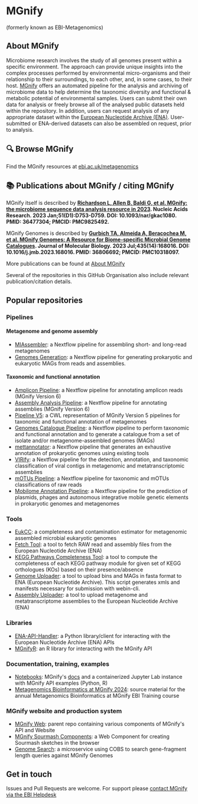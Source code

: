 # MGnify
(formerly known as EBI-Metagenomics)

## About MGnify
Microbiome research involves the study of all genomes present within a specific environment. 
The approach can provide unique insights into the complex processes performed by environmental micro-organisms and their relationship to their surroundings, to each other, and, in some cases, to their host.
[MGnify](https://www.ebi.ac.uk/metagenomics) offers an automated pipeline for the analysis and archiving of microbiome data to help determine the taxonomic diversity and functional & metabolic potential of environmental samples. 
Users can submit their own data for analysis or freely browse all of the analysed public datasets held within the repository. 
In addition, users can request analysis of any appropriate dataset within the [European Nucleotide Archive (ENA)](https://www.ebi.ac.uk/ena). 
User-submitted or ENA-derived datasets can also be assembled on request, prior to analysis.

## 🔍 Browse MGnify
Find the MGnify resources at [ebi.ac.uk/metagenomics](https://www.ebi.ac.uk/metagenomics)

## 📚 Publications about MGnify / citing MGnify
MGnify itself is described by **[Richardson L, Allen B, Baldi G, et al. MGnify: the microbiome sequence data analysis resource in 2023](https://europepmc.org/article/med/36477304). Nucleic Acids Research. 2023 Jan;51(D1):D753-D759. DOI: 10.1093/nar/gkac1080. PMID: 36477304; PMCID: PMC9825492.**

MGnify Genomes is described by **[Gurbich TA, Almeida A, Beracochea M, et al. MGnify Genomes: A Resource for Biome-specific Microbial Genome Catalogues](https://europepmc.org/article/MED/36806692). Journal of Molecular Biology. 2023 Jul;435(14):168016. DOI: 10.1016/j.jmb.2023.168016. PMID: 36806692; PMCID: PMC10318097.**

More publications can be found at [About MGnify](https://www.ebi.ac.uk/metagenomics/about)

Several of the repositories in this GitHub Organisation also include relevant publication/citation details.

## Popular repositories
### Pipelines
#### Metagenome and genome assembly 
* [MIAssembler](https://github.com/EBI-Metagenomics/miassembler): a Nextflow pipeline for assembling short- and long-read metagenomes
* [Genomes Generation](https://github.com/EBI-Metagenomics/genomes-generation): a Nextflow pipeline for generating prokaryotic and eukaryotic MAGs from reads and assemblies.
#### Taxonomic and functional annotation
* [Amplicon Pipeline](https://github.com/EBI-Metagenomics/amplicon-pipeline): a Nextflow pipeline for annotating amplicon reads (MGnify Version 6)
* [Assembly Analysis Pipeline](https://github.com/EBI-Metagenomics/assembly-analysis-pipeline): a Nextflow pipeline for annotating assemblies (MGnify Version 6)
* [Pipeline V5](https://github.com/EBI-Metagenomics/pipeline-v5): a CWL representation of MGnify Version 5 pipelines for taxonomic and functional annotation of metagenomes
* [Genomes Catalogue Pipeline](https://github.com/EBI-Metagenomics/genomes-catalogue-pipeline): a Nextflow pipeline to perform taxonomic and functional annotation and to generate a catalogue from a set of isolate and/or metagenome-assembled genomes (MAGs)
* [mettannotator](https://github.com/EBI-Metagenomics/mettannotator): a Nextflow pipeline that generates an exhaustive annotation of prokaryotic genomes using existing tools
* [VIRify](https://github.com/EBI-Metagenomics/emg-viral-pipeline): a Nextflow pipeline for the detection, annotation, and taxonomic classification of viral contigs in metagenomic and metatranscriptomic assemblies
* [mOTUs Pipeline](https://github.com/EBI-Metagenomics/motus_pipeline): a Nextflow pipeline for taxonomic and mOTUs classifications of raw reads
* [Mobilome Annotation Pipeline](https://github.com/EBI-Metagenomics/mobilome-annotation-pipeline): a Nextflow pipeline for the prediction of plasmids, phages and autonomous integrative mobile genetic elements in prokaryotic genomes and metagenomes

### Tools
* [EukCC](https://github.com/EBI-Metagenomics/EukCC): a completeness and contamination estimator for metagenomic assembled microbial eukaryotic genomes
* [Fetch Tool](https://github.com/EBI-Metagenomics/fetch_tool): a tool to fetch RAW read and assembly files from the European Nucleotide Archive (ENA)
* [KEGG Pathways Completeness Tool](https://github.com/EBI-Metagenomics/kegg-pathways-completeness-tool): a tool to compute the completeness of each KEGG pathway module for given set of KEGG orthologues (KOs) based on their presence/absence
* [Genome Uploader](https://github.com/EBI-Metagenomics/genome_uploader): a tool to upload bins and MAGs in fasta format to ENA (European Nucleotide Archive). This script generates xmls and manifests necessary for submission with webin-cli.
* [Assembly Uploader](https://github.com/EBI-Metagenomics/assembly_uploader): a tool to upload metagenome and metatranscriptome assemblies to the European Nucleotide Archive (ENA)
  
### Libraries
* [ENA-API-Handler](https://github.com/EBI-Metagenomics/ena-api-handler): a Python library/client for interacting with the European Nucleotide Archive (ENA) APIs
* [MGnifyR](https://github.com/EBI-Metagenomics/MGnifyR): an R library for interacting with the MGnify API

### Documentation, training, examples
* [Notebooks](https://github.com/EBI-Metagenomics/notebooks): MGnify's [docs](https://docs.mgnify.org) and a containerized Jupyter Lab instance with MGnify API examples (Python, R)
* [Metagenomics Bioinformatics at MGnify 2024](https://github.com/EBI-Metagenomics/metagenomics-bioinformatics-mgnify-2024): source material for the annual Metagenomics Bioinformatics at MGnify EBI Training course

### MGnify website and production system
* [MGnify Web](https://github.com/EBI-Metagenomics/mgnify-web): parent repo containing various components of MGnify's API and Website
* [MGnify Sourmash Components](https://github.com/EBI-Metagenomics/mgnify-sourmash-component): a Web Component for creating Sourmash sketches in the browser
* [Genome Search](https://github.com/EBI-Metagenomics/genome-search): a microservice using COBS to search gene-fragment length queries against MGnify Genomes

## Get in touch
Issues and Pull Requests are welcome. For support please [contact MGnify via the EBI Helpdesk](https://www.ebi.ac.uk/about/contact/support/metagenomics)
